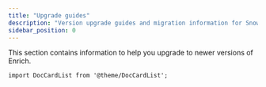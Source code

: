 ```yaml
---
title: "Upgrade guides"
description: "Version upgrade guides and migration information for Snowplow Enrich applications across different releases."
sidebar_position: 0
---
```


This section contains information to help you upgrade to newer versions of Enrich.

```mdx-code-block
import DocCardList from '@theme/DocCardList';
```

<DocCardList/>
